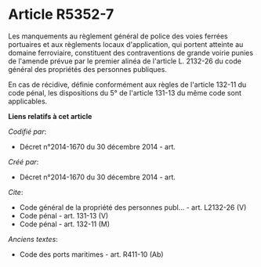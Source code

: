 # Article R5352-7

Les manquements au règlement général de police des voies ferrées portuaires et aux règlements locaux d'application, qui
portent atteinte au domaine ferroviaire, constituent des contraventions de grande voirie punies de l'amende prévue par le
premier alinéa de l'article L. 2132-26 du code général des propriétés des personnes publiques. 

En cas de récidive, définie conformément aux règles de l'article 132-11 du code pénal, les dispositions du 5° de l'article
131-13 du même code sont applicables.

**Liens relatifs à cet article**

_Codifié par_:

  - Décret n°2014-1670 du 30 décembre 2014 - art.

_Créé par_:

  - Décret n°2014-1670 du 30 décembre 2014 - art.

_Cite_:

  - Code général de la propriété des personnes publ... - art. L2132-26 (V)
  - Code pénal - art. 131-13 (V)
  - Code pénal - art. 132-11 (M)

_Anciens textes_:

  - Code des ports maritimes - art. R411-10 (Ab)
